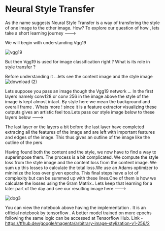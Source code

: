 # Neural Style Transfer

As the name suggests Neural Style Transfer is a way of transfering the style of one image to the other image.
How? 
To explore our question of how , lets take a short learning journey --->

We will begin with understanding Vgg19

![vgg19](https://user-images.githubusercontent.com/63863911/190919611-2f980fce-8992-41b9-a324-b3b77c424e16.PNG)

But then Vgg19 is used for image classification right ? What is its role in style transfer ?

Before understanding it ...lets see the content image and the style image
![download (2)](https://user-images.githubusercontent.com/63863911/190920274-7c6d99a1-0127-474d-9052-75637a6162f2.png)


Lets suppose you pass an image though the Vgg19 network ... In the first layers namely conv128 or conv 256 in the image above the style of the image is kept almost intact. By style here we mean the background and overall frame . Whats more ! since it is a feature extractor visualizing these outputs gives an artistic feel too.Lets pass our style image below to these layers below --->

The last layer or the layers a bit before the last layer have completed extracing all the features of the image and are left with important features and edges of the image. This thus gives an outline of the image like the outline of the pers


Having found both the content and the style, we now have to find a way to superimpose them.
The process is a bit complicated. We compute the style loss from the style image and the content loss from the content image. We sum up this losses to calculate the total loss.We use an Adams optimizer to minimize the loss over given epochs. This final steps have a lot of complexity but can be summed up with these lines.One of them is how we calculate the losses using the Gram Matrix.. Lets keep that learning for a later part of the day and see our resulting image here --->


![dog3](https://user-images.githubusercontent.com/63863911/190920490-870c7024-dccb-49be-b930-d506fa09c415.png)


You can view the notebook above having the implementation . It is an official notebook by tensorflow . A better model trained on more epochs following the same logic can be accessed at Tensorflow Hub. 
Link - https://tfhub.dev/google/magenta/arbitrary-image-stylization-v1-256/2



